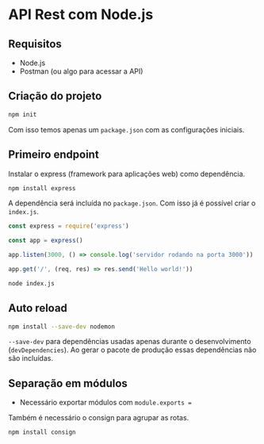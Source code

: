 # API Rest com Node.js

## Requisitos

- Node.js
- Postman (ou algo para acessar a API)

## Criação do projeto

```bash
npm init
```

Com isso temos apenas um `package.json` com as configurações iniciais.

## Primeiro endpoint

Instalar o express (framework para aplicações web) como dependência.

```bash
npm install express
```

A dependência será incluída no `package.json`. Com isso já é possível criar o `index.js`.

```javascript
const express = require('express')

const app = express()

app.listen(3000, () => console.log('servidor rodando na porta 3000'))

app.get('/', (req, res) => res.send('Hello world!'))
```

```bash
node index.js
```

## Auto reload

```bash
npm install --save-dev nodemon
```

`--save-dev` para dependências usadas apenas durante o desenvolvimento (`devDependencies`). Ao 
gerar o pacote de produção essas dependências não são incluídas.

## Separação em módulos

- Necessário exportar módulos com `module.exports =`

Também é necessário o consign para agrupar as rotas.

```bash
npm install consign
```
